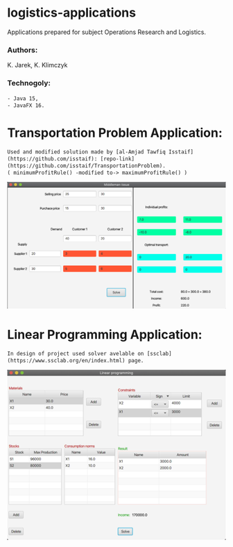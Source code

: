 # logistics-applications
Applications prepared for subject Operations Research and Logistics.

### Authors:
K. Jarek, K. Klimczyk

### Technogoly:
```
- Java 15,
- JavaFX 16.
```

# Transportation Problem Application:
```
Used and modified solution made by [al-Amjad Tawfiq Isstaif](https://github.com/isstaif): [repo-link](https://github.com/isstaif/TransportationProblem).
( minimumProfitRule() -modified to-> maximumProfitRule() )
```

![](https://github.com/KrzysiekJa/logistics-applications/blob/master/pictures/transportation_problem.png)

# Linear Programming Application:
```
In design of project used solver avelable on [ssclab](https://www.ssclab.org/en/index.html) page.
```

![](https://github.com/KrzysiekJa/logistics-applications/blob/master/pictures/linear_programming.png)
